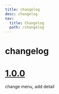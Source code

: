 ```yaml
---
title: changelog
desc: changelog
nav:
  title: Changelog
  path: /changelog
---
```


# changelog

# [1.0.0](2021-04-6)

change menu, add detail
